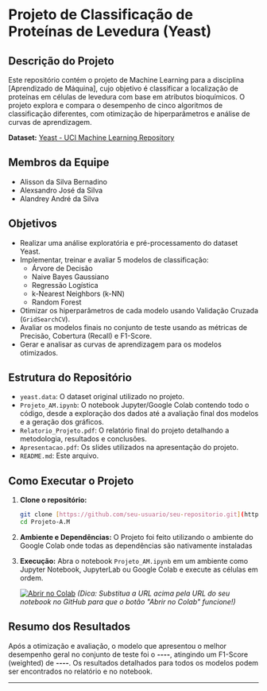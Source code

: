 # Projeto de Classificação de Proteínas de Levedura (Yeast)

## Descrição do Projeto

Este repositório contém o projeto de Machine Learning para a disciplina [Aprendizado de Máquina], cujo objetivo é classificar a localização de proteínas em células de levedura com base em atributos bioquímicos. O projeto explora e compara o desempenho de cinco algoritmos de classificação diferentes, com otimização de hiperparâmetros e análise de curvas de aprendizagem.

**Dataset:** [Yeast - UCI Machine Learning Repository](https://archive.ics.uci.edu/dataset/110/yeast)

## Membros da Equipe

*   Alisson da Silva Bernadino
*   Alexsandro José da Silva
*   Alandrey André da Silva

## Objetivos

*   Realizar uma análise exploratória e pré-processamento do dataset Yeast.
*   Implementar, treinar e avaliar 5 modelos de classificação:
    *   Árvore de Decisão
    *   Naive Bayes Gaussiano
    *   Regressão Logística
    *   k-Nearest Neighbors (k-NN)
    *   Random Forest
*   Otimizar os hiperparâmetros de cada modelo usando Validação Cruzada (`GridSearchCV`).
*   Avaliar os modelos finais no conjunto de teste usando as métricas de Precisão, Cobertura (Recall) e F1-Score.
*   Gerar e analisar as curvas de aprendizagem para os modelos otimizados.

## Estrutura do Repositório

*   `yeast.data`: O dataset original utilizado no projeto.
*   `Projeto_AM.ipynb`: O notebook Jupyter/Google Colab contendo todo o código, desde a exploração dos dados até a avaliação final dos modelos e a geração dos gráficos.
*   `Relatorio_Projeto.pdf`: O relatório final do projeto detalhando a metodologia, resultados e conclusões.
*   `Apresentacao.pdf`: Os slides utilizados na apresentação do projeto.
*   `README.md`: Este arquivo.

## Como Executar o Projeto

1.  **Clone o repositório:**
    ```bash
    git clone [https://github.com/seu-usuario/seu-repositorio.git](https://github.com/alissonjcjk/Projeto-A.M.git)
    cd Projeto-A.M
    ```
    

3.  **Ambiente e Dependências:**
       O Projeto foi feito utilizando o ambiente do Google Colab onde todas as dependências
       são nativamente instaladas
    

5.  **Execução:**
    Abra o notebook `Projeto_AM.ipynb` em um ambiente como Jupyter Notebook, JupyterLab ou Google Colab e execute as células em ordem.

    [![Abrir no Colab](https://colab.research.google.com/assets/colab-badge.svg)](https://colab.research.google.com/github/seu-usuario/seu-repositorio/blob/main/Projeto_Yeast_Classificacao.ipynb)
    *(Dica: Substitua a URL acima pela URL do seu notebook no GitHub para que o botão "Abrir no Colab" funcione!)*

## Resumo dos Resultados


Após a otimização e avaliação, o modelo que apresentou o melhor desempenho geral no conjunto de teste foi o **----**, atingindo um F1-Score (weighted) de **----**. Os resultados detalhados para todos os modelos podem ser encontrados no relatório e no notebook.

---
